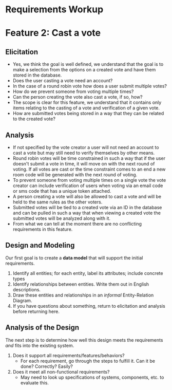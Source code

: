# Requirements Workup

# Feature 2: Cast a vote
## Elicitation
* Yes, we think the goal is well defined, we understand that the goal is to make a selection from the options on a created vote and have them stored in the database. 
* Does the user casting a vote need an account? 
* In the case of a round robin vote how does a user submit multiple votes?
* How do we prevent someone from voting multiple times?
* Can the person creating the vote also cast a vote, if so, how?
* The scope is clear for this feature, we understand that it contains only items relating to the casting of a vote and verification of a given vote. 
* How are submitted votes being stored in a way that they can be related to the created vote?


## Analysis
  
* If not specified by the vote creator a user will not need an account to cast a vote but may still need to verify themselves by other means. 
* Round robin votes will be time constrained in such a way that if the user doesn't submit a vote in time, it will move on with the next round of voting. If all votes are cast or the time constraint comes to an end a new room code will be generated with the next round of voting.
* To prevent someone from voting multiple times on a single vote the vote creator can include verification of users when voting via an email code or sms code that has a unique token attached. 
* A person creating a vote will also be allowed to cast a vote and will be held to the same rules as the other voters. 
* Submitted votes will be tied to a created vote via an ID in the database and can be pulled in such a way that when viewing a created vote the submitted votes will be analyzed along with it. 
* From what we can tell at the moment there are no conflicting requirements in this feature. 


## Design and Modeling
Our first goal is to create a **data model** that will support the initial requirements.

1. Identify all entities;  for each entity, label its attributes; include concrete types
2. Identify relationships between entities.  Write them out in English descriptions.
3. Draw these entities and relationships in an _informal_ Entity-Relation Diagram.
4. If you have questions about something, return to elicitation and analysis before returning here.

## Analysis of the Design
The next step is to determine how well this design meets the requirements _and_ fits into the existing system.

1. Does it support all requirements/features/behaviors?
    * For each requirement, go through the steps to fulfill it.  Can it be done?  Correctly?  Easily?
2. Does it meet all non-functional requirements?
    * May need to look up specifications of systems, components, etc. to evaluate this.

